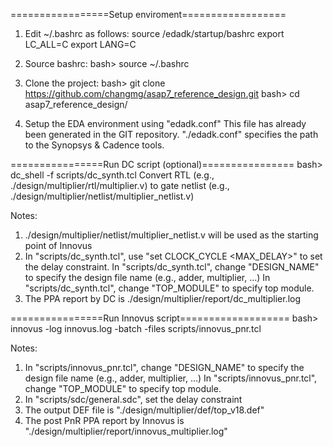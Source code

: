 =================Setup enviroment==================
1. Edit ~/.bashrc as follows:
source /edadk/startup/bashrc
export LC_ALL=C
export LANG=C

2. Source bashrc:
bash> source ~/.bashrc

3. Clone the project:
bash> git clone https://github.com/changmg/asap7_reference_design.git
bash> cd asap7_reference_design/

4. Setup the EDA environment using "edadk.conf"
This file has already been generated in the GIT repository.
"./edadk.conf" specifies the path to the Synopsys & Cadence tools.

================Run DC script (optional)================
bash> dc_shell -f scripts/dc_synth.tcl
Convert RTL (e.g., ./design/multiplier/rtl/multiplier.v) to gate netlist (e.g., ./design/multiplier/netlist/multiplier_netlist.v)

Notes:
1. ./design/multiplier/netlist/multiplier_netlist.v will be used as the starting point of Innovus
2. In "scripts/dc_synth.tcl", use "set CLOCK_CYCLE <MAX_DELAY>" to set the delay constraint. 
In "scripts/dc_synth.tcl", change "DESIGN_NAME" to specify the design file name (e.g., adder, multiplier, ...)
In "scripts/dc_synth.tcl", change "TOP_MODULE" to specify top module.
3. The PPA report by DC is ./design/multiplier/report/dc_multiplier.log

================Run Innovus script===================
bash> innovus -log innovus.log -batch -files scripts/innovus_pnr.tcl

Notes:
1. In "scripts/innovus_pnr.tcl", change "DESIGN_NAME" to specify the design file name (e.g., adder, multiplier, ...)
In "scripts/innovus_pnr.tcl", change "TOP_MODULE" to specify top module.
2. In "scripts/sdc/general.sdc", set the delay constraint
3. The output DEF file is "./design/multiplier/def/top_v18.def"
4. The post PnR PPA report by Innovus is "./design/multiplier/report/innovus_multiplier.log"